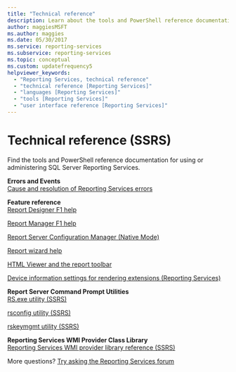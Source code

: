 ```yaml
---
title: "Technical reference"
description: Learn about the tools and PowerShell reference documentation for using or administering SQL Server Reporting Services.
author: maggiesMSFT
ms.author: maggies
ms.date: 05/30/2017
ms.service: reporting-services
ms.subservice: reporting-services
ms.topic: conceptual
ms.custom: updatefrequency5
helpviewer_keywords:
  - "Reporting Services, technical reference"
  - "technical reference [Reporting Services]"
  - "languages [Reporting Services]"
  - "tools [Reporting Services]"
  - "user interface reference [Reporting Services]"
---
```


# Technical reference (SSRS)

  Find the tools and PowerShell reference documentation for using or administering SQL Server Reporting Services.  
  
**Errors and Events**  
 [Cause and resolution of Reporting Services errors](../reporting-services/troubleshooting/cause-and-resolution-of-reporting-services-errors.md)  
  
**Feature reference**  
 [Report Designer F1 help](../reporting-services/tools/report-designer-f1-help.md)  
  
 [Report Manager F1 help](./web-portal-ssrs-native-mode.md)  
  
 [Report Server Configuration Manager &#40;Native Mode&#41;](../reporting-services/install-windows/reporting-services-configuration-manager-native-mode.md)  
  
 [Report wizard help](/previous-versions/sql/sql-server-2016/ms186558(v=sql.130))  
  
 [HTML Viewer and the report toolbar](../reporting-services/html-viewer-and-the-report-toolbar.md)  
  
 [Device information settings for rendering extensions &#40;Reporting Services&#41;](../reporting-services/device-information-settings-for-rendering-extensions-reporting-services.md)  
  
**Report Server Command Prompt Utilities**  
 [RS.exe utility &#40;SSRS&#41;](../reporting-services/tools/rs-exe-utility-ssrs.md)  
  
 [rsconfig utility &#40;SSRS&#41;](../reporting-services/tools/rsconfig-utility-ssrs.md)  
  
 [rskeymgmt utility &#40;SSRS&#41;](../reporting-services/tools/rskeymgmt-utility-ssrs.md)  
  
**Reporting Services WMI Provider Class Library**  
 [Reporting Services WMI provider library reference &#40;SSRS&#41;](../reporting-services/wmi-provider-library-reference/reporting-services-wmi-provider-library-reference-ssrs.md)  

More questions? [Try asking the Reporting Services forum](https://go.microsoft.com/fwlink/?LinkId=620231)
